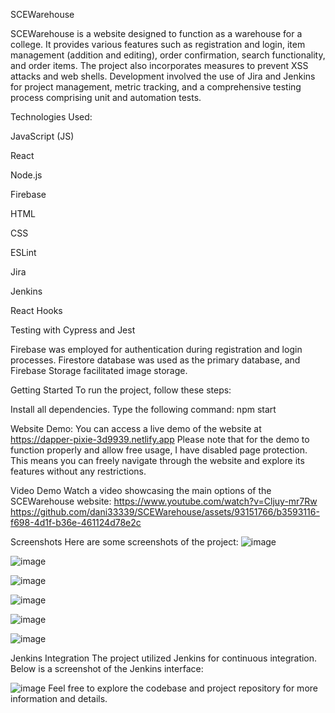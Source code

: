 SCEWarehouse

SCEWarehouse is a website designed to function as a warehouse for a college. It provides various features such as registration and login, item management (addition and editing), order confirmation, search functionality, and order items. The project also incorporates measures to prevent XSS attacks and web shells. Development involved the use of Jira and Jenkins for project management, metric tracking, and a comprehensive testing process comprising unit and automation tests.

Technologies Used:

JavaScript (JS)

React

Node.js

Firebase

HTML

CSS

ESLint

Jira

Jenkins

React Hooks

Testing with Cypress and Jest

Firebase was employed for authentication during registration and login processes.
Firestore database was used as the primary database, and Firebase Storage facilitated image storage.

Getting Started
To run the project, follow these steps:

Install all dependencies.
Type the following command: npm start

Website Demo:
You can access a live demo of the website at https://dapper-pixie-3d9939.netlify.app
Please note that for the demo to function properly and allow free usage, I have disabled page protection. This means you can freely navigate through the website and explore its features without any restrictions. 

Video Demo
Watch a video showcasing the main options of the SCEWarehouse website:
https://www.youtube.com/watch?v=Cljuy-mr7Rw
https://github.com/dani33339/SCEWarehouse/assets/93151766/b3593116-f698-4d1f-b36e-461124d78e2c

Screenshots
Here are some screenshots of the project:
![image](https://github.com/dani33339/SCEWarehouse/assets/93151766/760ff36d-920a-4109-8676-bd2564478acf)

![image](https://github.com/dani33339/SCEWarehouse/assets/93151766/4f5dca7f-8493-40e9-9632-0e7b23f1fb0b)

![image](https://github.com/dani33339/SCEWarehouse/assets/93151766/9e880221-20d5-429f-8868-481dfec814bc)

![image](https://github.com/dani33339/SCEWarehouse/assets/93151766/7a82651a-575a-46d1-afb9-ce2db0e014a0)

![image](https://github.com/dani33339/SCEWarehouse/assets/93151766/c1ce845b-f8f0-48e9-ad09-3b291a784573)

![image](https://github.com/dani33339/SCEWarehouse/assets/93151766/d5c4ee1b-af7a-42be-8ba9-500836e76e70)


Jenkins Integration
The project utilized Jenkins for continuous integration. Below is a screenshot of the Jenkins interface:

![image](https://github.com/dani33339/SCEWarehouse/assets/93151766/425f5e30-c1d6-403c-9048-ae7a9384b242)
Feel free to explore the codebase and project repository for more information and details.






